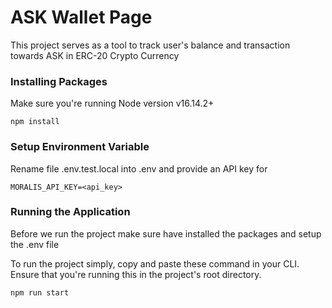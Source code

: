 # ASK Wallet Page 
This project serves as a tool to track user's balance and transaction towards ASK in ERC-20 Crypto Currency

### Installing Packages
Make sure you're running Node version v16.14.2+
```
npm install
```

### Setup Environment Variable
Rename file .env.test.local into .env and provide an API key for 
```
MORALIS_API_KEY=<api_key>
```

### Running the Application
Before we run the project make sure have installed the packages and setup the .env file

To run the project simply, copy and paste these command in your CLI. Ensure that you're running this in the project's root directory.

```
npm run start
```

